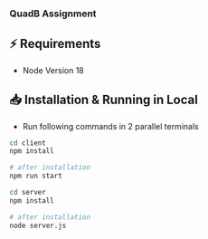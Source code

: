 ### QuadB Assignment

## ⚡ Requirements

- Node Version 18

## 📥 Installation & Running in Local

- Run following commands in 2 parallel terminals

```bash
cd client
npm install

# after installation
npm run start
```

```bash
cd server
npm install

# after installation
node server.js
```
